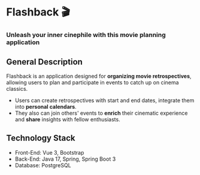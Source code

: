 # Flashback 🎬

### Unleash your inner cinephile with this movie planning application

## General Description
Flashback is an application designed for **organizing movie retrospectives**, allowing users to plan and participate in events to catch up on cinema classics.
- Users can create retrospectives with start and end dates, integrate them into **personal calendars**.
- They also can join others' events to **enrich** their cinematic experience and **share** insights with fellow enthusiasts.

## Technology Stack

- Front-End: Vue 3, Bootstrap
- Back-End: Java 17, Spring, Spring Boot 3
- Database: PostgreSQL

